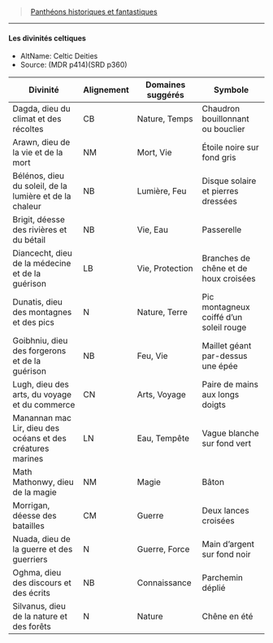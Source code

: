 ﻿> [Panthéons historiques et fantastiques](hd_pantheons.md)

---

#### Les divinités celtiques

- AltName: Celtic Deities
- Source: (MDR p414)(SRD p360)

|Divinité|Alignement|Domaines suggérés|Symbole|
|---|---|---|---|
|Dagda, dieu du climat et des récoltes|CB|Nature, Temps|Chaudron bouillonnant ou bouclier|
|Arawn, dieu de la vie et de la mort|NM|Mort, Vie|Étoile noire sur fond gris|
|Bélénos, dieu du soleil, de la lumière et de la chaleur|NB|Lumière, Feu|Disque solaire et pierres dressées|
|Brigit, déesse des rivières et du bétail|NB|Vie, Eau|Passerelle|
|Diancecht, dieu de la médecine et de la guérison|LB|Vie, Protection|Branches de chêne et de houx croisées|
|Dunatis, dieu des montagnes et des pics|N|Nature, Terre|Pic montagneux coiffé d’un soleil rouge|
|Goibhniu, dieu des forgerons et de la guérison|NB|Feu, Vie|Maillet géant par-dessus une épée|
|Lugh, dieu des arts, du voyage et du commerce|CN|Arts, Voyage|Paire de mains aux longs doigts|
|Manannan mac Lir, dieu des océans et des créatures marines|LN|Eau, Tempête|Vague blanche sur fond vert|
|Math Mathonwy, dieu de la magie|NM|Magie|Bâton|
|Morrigan, déesse des batailles|CM|Guerre|Deux lances croisées|
|Nuada, dieu de la guerre et des guerriers|N|Guerre, Force|Main d’argent sur fond noir|
|Oghma, dieu des discours et des écrits|NB|Connaissance|Parchemin déplié|
|Silvanus, dieu de la nature et des forêts|N|Nature|Chêne en été|

